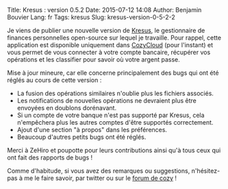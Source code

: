 Title: Kresus : version 0.5.2
Date: 2015-07-12 14:08
Author: Benjamin Bouvier
Lang: fr
Tags: kresus
Slug: kresus-version-0-5-2-2

Je viens de publier une nouvelle version de
[Kresus](https://github.com/bnjbvr/kresus), le gestionnaire de finances
personnelles open-source sur lequel je travaille. Pour rappel, cette
application est disponible uniquement dans [CozyCloud](https://cozy.io)
(pour l'instant) et vous permet de vous connecter à votre compte
bancaire, récupérer vos opérations et les classifier pour savoir où
votre argent passe.

Mise à jour mineure, car elle concerne principalement des bugs qui ont
été réglés au cours de cette version :

-   La fusion des opérations similaires n'oublie plus les fichiers
    associés.
-   Les notifications de nouvelles opérations ne devraient plus être
    envoyées en doublons dorénavant.
-   Si un compte de votre banque n'est pas supporté par Kresus, cela
    n'empêchera plus les autres comptes d'être supportés correctement.
-   Ajout d'une section "à propos" dans les préférences.
-   Beaucoup d'autres petits bugs ont été réglés.

Merci à ZeHiro et poupotte pour leurs contributions ainsi qu'à tous ceux
qui ont fait des rapports de bugs !

Comme d'habitude, si vous avez des remarques ou suggestions,
n'hésitez-pas à me le faire savoir, par twitter ou sur le [forum de
cozy](https://forum.cozy.io/t/app-kresus/224) !
